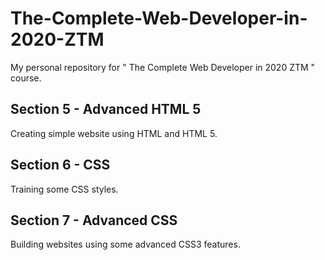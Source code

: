 # The-Complete-Web-Developer-in-2020-ZTM
My personal repository for " The Complete Web Developer in 2020 ZTM " course.
## Section 5 - Advanced HTML 5
Creating simple website using HTML and HTML 5.
## Section 6 - CSS
Training some CSS styles.
## Section 7 - Advanced CSS
Building websites using some advanced CSS3 features.
